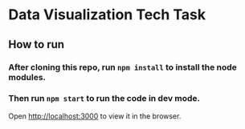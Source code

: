 # Data Visualization Tech Task

## How to run
### After cloning this repo, run `npm install` to install the node modules. 
### Then run `npm start` to run the code in dev mode. 
Open [http://localhost:3000](http://localhost:3000) to view it in the browser.
